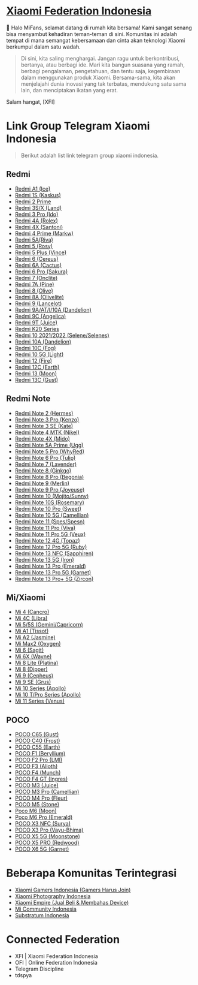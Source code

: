 # [Xiaomi Federation Indonesia](https://t.me/XiaomiFederationIndonesia)

👋 Halo MiFans, selamat datang di rumah kita bersama! Kami sangat senang bisa menyambut kehadiran teman-teman di sini. Komunitas ini adalah tempat di mana semangat kebersamaan dan cinta akan teknologi Xiaomi berkumpul dalam satu wadah.

>Di sini, kita saling menghargai. Jangan ragu untuk berkontribusi, bertanya, atau berbagi ide. Mari kita bangun suasana yang ramah,  berbagi pengalaman, pengetahuan, dan tentu saja, kegembiraan dalam menggunakan produk Xiaomi. Bersama-sama, kita akan menjelajahi dunia inovasi yang tak terbatas, mendukung satu sama lain, dan menciptakan ikatan yang erat.
>

Salam hangat,
[XFI]

# Link Group Telegram Xiaomi Indonesia

> Berikut adalah list link telegram group xiaomi indonesia.

## Redmi

 -   [Redmi A1 (Ice)](https://t.me/RA1IND)
 -   [Redmi 1S (Kaskus)](https://t.me/Redmi1S_Kaskus)
 -   [Redmi 2 Prime](https://t.me/r2pindo)
 -   [Redmi 3S/X (Land)](https://t.me/LandIndonesia)
 -   [Redmi 3 Pro (Ido)](https://t.me/redmIDO)
 -   [Redmi 4A (Rolex)](https://t.me/RolexIndonesia)
 -   [Redmi 4X (Santoni)](http://t.me/redmi4xindo)
 -   [Redmi 4 Prime (Markw)](https://t.me/R4pOfficial)
 -   [Redmi 5A(Riva)](https://telegram.me/Redmi5AID)
 -   [Redmi 5 (Rosy)](https://t.me/rosy_indonesia)
 -   [Redmi 5 Plus (Vince)](https://t.me/redmi5plusindonesia)
 -   [Redmi 6 (Cereus)](https://t.me/cereusindonesia)
 -   [Redmi 6A (Cactus)](https://t.me/Cactus_Indonesia)
 -   [Redmi 6 Pro (Sakura)](https://t.me/SakuraIndonesia)
 -   [Redmi 7 (Onclite)](https://t.me/Redmi7ID_Group)
 -   [Redmi 7A (Pine)](https://t.me/R7AIndonesia)
 -   [Redmi 8 (Olive)](https://t.me/Redmi8ID_Group)
 -   [Redmi 8A (Olivelite)](https://t.me/Redmi8AIndonesia)
 -   [Redmi 9 (Lancelot)](https://t.me/redmi_9indonesia)
 -   [Redmi 9A/AT/I/10A (Dandelion)](https://t.me/R9AIndonesia)  
 -   [Redmi 9C (Angelica)](https://t.me/Redmi9CID)
 -   [Redmi 9T (Juice)](https://t.me/JuiceDiscussionID)
 -   [Redmi K20 Series](https://t.me/RedmiK20ProIndonesia)
 -   [Redmi 10 2021/2022 (Selene/Selenes)](https://t.me/Redmi_10ID)  
 -   [Redmi 10A (Dandelion)](https://t.me/Redmi_10AID)
 -   [Redmi 10C (Fog)](https://t.me/Redmi_10CID)
 -   [Redmi 10 5G (Light)](https://t.me/Redmi10_5GID)
 -   [Redmi 12 (Fire)](https://t.me/r12_ID)
 -   [Redmi 12C (Earth)](https://t.me/R12CIDG)
 -   [Redmi 13 (Moon)](https://t.me/Redmi13ID)
 -   [Redmi 13C (Gust)](https://t.me/R13C_ID)
 
## Redmi Note

-   [Redmi Note 2 (Hermes)](https://t.me/joinchat/Af3bdEEx_m1u8wFaiqmrNQ)
-   [Redmi Note 3 Pro (Kenzo)](https://t.me/RN3ProIndonesia)
-   [Redmi Note 3 SE (Kate)](http://t.me/kateindonesia)
-   [Redmi Note 4 MTK (Nikel)](https://t.me/redmi_note_4x_mediatek)
-   [Redmi Note 4X (Mido)](https://t.me/RedmiNote4XIndonesia)
-   [Redmi Note 5A Prime (Ugg)](https://t.me/redminote_5aid)
-   [Redmi Note 5 Pro (WhyRed)](https://t.me/RN5Indonesia)
-   [Redmi Note 6 Pro (Tulip)](https://t.me/IndoTulip)
-   [Redmi Note 7 (Lavender)](http://t.me/RedmiNote7Indonesia)
-   [Redmi Note 8 (Ginkgo)](https://t.me/redminote8indonesia)
-   [Redmi Note 8 Pro (Begonia)](https://t.me/redminote8proindonesia)
-   [Redmi Note 9 (Merlin)](https://t.me/RN9_Indonesia)
-   [Redmi Note 9 Pro (Joyeuse)](https://t.me/RN9ProIndonesia)
-   [Redmi Note 10 (Mojito/Sunny)](https://t.me/RedmiNote10ID)
-   [Redmi Note 10S (Rosemary)](https://t.me/RedmiNote10SIndonesia)   
-   [Redmi Note 10 Pro (Sweet)](https://t.me/RedmiNote10ProID)
-   [Redmi Note 10 5G (Camellian)](https://t.me/CamellianIndonesia)
-   [Redmi Note 11 (Spes/Spesn)](https://t.me/RN11Indonesia)
-   [Redmi Note 11 Pro (Viva)](https://t.me/RedmiNote11ProID)
-   [Redmi Note 11 Pro 5G (Veux)](https://t.me/redminote11pro5g)
-   [Redmi Note 12 4G (Topaz)](https://t.me/RedmiNote12Indonesia)
-   [Redmi Note 12 Pro 5G (Ruby)](https://t.me/RN12PRO_ID)
-   [Redmi Note 13 NFC (Sapphiren)](https://t.me/RedmiNote13Indonesia)
-   [Redmi Note 13 5G (Iron)](https://t.me/Note135GID)
-   [Redmi Note 13 Pro (Emerald)](https://t.me/EmeraldID)
-   [Redmi Note 13 Pro 5G (Garnet)](https://t.me/GarnetIndonesia)
-   [Redmi Note 13 Pro+ 5G (Zircon)](https://t.me/zirconid)

## Mi/Xiaomi

-   [Mi 4 (Cancro)](https://telegram.me/xiaomiMI4)
-   [Mi 4C (Libra)](https://telegram.dog/joinchat/Af3bdEDpAkkznQP6geGPCg)
-   [Mi 5/5S (Gemini/Capricorn)](http://t.me/GeminiIndonesia)
-   [Mi A1 (Tissot)](https://t.me/MiAndroidOne_id)
-   [Mi A2 (Jasmine)](https://t.me/MiA2Series_ID)
-   [Mi Max2 (Oxygen)](http://t.me/MiMax2Indo)
-   [Mi 6 (Sagit)](https://t.me/mi6indonesia)
-   [Mi 6X (Wayne)](https://t.me/Mi6XGroup)
-   [Mi 8 Lite (Platina)](https://t.me/mi8liteindonesia)
-   [Mi 8 (Dipper)](https://t.me/officialdipperindonesia)
-   [Mi 9 (Cepheus)](https://t.me/Xiaomi_Mi9)
-   [Mi 9 SE (Grus)](https://t.me/mi9se_id)
-   [Mi 10 Series (Apollo)](https://t.me/XiaomiMi10Indonesia)
-   [Mi 10 T/Pro Series (Apollo)](https://t.me/Mi10TSeriesID)
-   [Mi 11 Series (Venus)](https://t.me/Mi11SeriesIndonesia)

## POCO

-   [POCO C65 (Gust)](https://t.me/R13C_ID)
-   [POCO C40 (Frost)](https://t.me/PocoC40ID)  
-   [POCO C55 (Earth)](https://t.me/R12CIDG)
-   [POCO F1 (Beryllium)](https://t.me/PocophoneIndonesiaOfficial)
-   [POCO F2 Pro (LMI)](https://t.me/pocof2proindonesia)
-   [POCO F3 (Alioth)](https://t.me/PocoF3ID)
-   [POCO F4 (Munch)](https://t.me/PocoF4ID)
-   [POCO F4 GT (Ingres)](https://t.me/PocoF4GTID)  
-   [POCO M3 (Juice)](https://t.me/JuiceDiscussionID)
-   [POCO M3 Pro (Camellian)](https://t.me/CamellianIndonesia)   
-   [POCO M4 Pro (Fleur)](https://t.me/pocom4proindonesia)
-   [POCO M5 (Stone)](https://t.me/PocoM5ID)
-   [Poco M6 (Moon)](https://t.me/Redmi13ID)
-   [Poco M6 Pro (Emerald)](https://t.me/EmeraldID)
-   [POCO X3 NFC (Surya)](https://t.me/PocoX3ID)
-   [POCO X3 Pro (Vayu-Bhima)](https://t.me/PocoX3ProIndonesia)
-   [POCO X5 5G (Moonstone)](https://t.me/PocoX5Indonesia)
-   [POCO X5 PRO (Redwood)](https://t.me/PocoX5ProIndo)
-   [POCO X6 5G (Garnet)](https://t.me/GarnetIndonesia)

# Beberapa Komunitas Terintegrasi

 - [Xiaomi Gamers Indonesia (Gamers Harus Join)](https://t.me/XiaomiGamersID)
 - [Xiaomi Photography Indonesia](https://t.me/XiaomiPhotographyID)
 - [Xiaomi Empire (Jual Beli & Membahas Device)](https://t.me/xiaomiempire)
 - [Mi Community Indonesia](https://t.me/MiTeleindonesia)
 - [Substratum Indonesia](https://t.me/substratumindonesia)

# Connected Federation 
- XFI | Xiaomi Federation Indonesia
- OFI | Online Federation Indonesia
- Telegram Discipline
- tdspya
